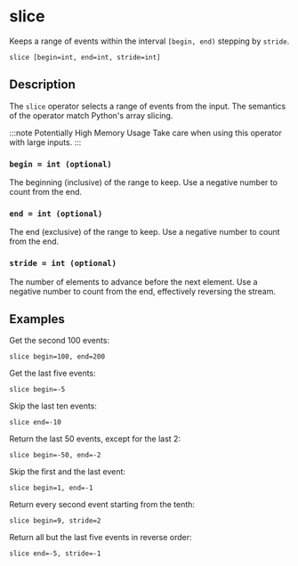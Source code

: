 # slice

Keeps a range of events within the interval `[begin, end)` stepping by `stride`.

```tql
slice [begin=int, end=int, stride=int]
```

## Description

The `slice` operator selects a range of events from the input. The semantics of
the operator match Python's array slicing.

:::note Potentially High Memory Usage
Take care when using this operator with large inputs.
:::

### `begin = int (optional)`

The beginning (inclusive) of the range to keep. Use a negative number to count
from the end.

### `end = int (optional)`

The end (exclusive) of the range to keep. Use a negative number to count from
the end.

### `stride = int (optional)`

The number of elements to advance before the next element. Use a negative number
to count from the end, effectively reversing the stream.

## Examples

Get the second 100 events:

```tql
slice begin=100, end=200
```

Get the last five events:

```tql
slice begin=-5
```

Skip the last ten events:

```tql
slice end=-10
```

Return the last 50 events, except for the last 2:

```tql
slice begin=-50, end=-2
```

Skip the first and the last event:

```tql
slice begin=1, end=-1
```

Return every second event starting from the tenth:

```tql
slice begin=9, stride=2
```

Return all but the last five events in reverse order:

```tql
slice end=-5, stride=-1
```
